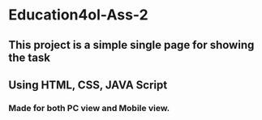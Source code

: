 # Education4ol-Ass-2

## This project is a simple single page for showing the task

## Using HTML, CSS, JAVA Script

### Made for both PC view and Mobile view.
